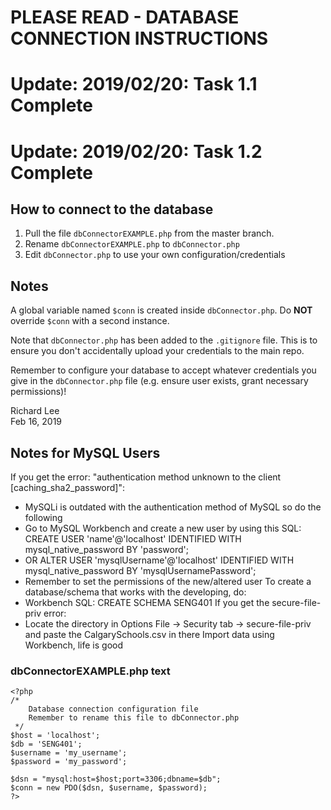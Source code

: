 # PLEASE READ - DATABASE CONNECTION INSTRUCTIONS
# Update: 2019/02/20: Task 1.1 Complete
# Update: 2019/02/20: Task 1.2 Complete
## How to connect to the database
1.  Pull the file `dbConnectorEXAMPLE.php` from the master branch.
2.  Rename `dbConnectorEXAMPLE.php` to `dbConnector.php`
3.  Edit `dbConnector.php` to use your own configuration/credentials

## Notes
A global variable named `$conn` is created inside `dbConnector.php`.
Do **NOT** override `$conn` with a second instance.

Note that `dbConnector.php` has been added to the `.gitignore` file.
This is to ensure you don't accidentally upload your credentials to the main repo.

Remember to configure your database to accept whatever credentials you give in
the `dbConnector.php` file (e.g. ensure user exists, grant necessary permissions)!

Richard Lee  
Feb 16, 2019


## Notes for MySQL Users
If you get the error: "authentication method unknown to the client [caching_sha2_password]":
  - MySQLi is outdated with the authentication method of MySQL so do the following
  - Go to MySQL Workbench and create a new user by using this SQL: CREATE USER 'name'@'localhost' IDENTIFIED WITH mysql_native_password BY 'password';
  - OR ALTER USER 'mysqlUsername'@'localhost' IDENTIFIED WITH mysql_native_password BY 'mysqlUsernamePassword';
  - Remember to set the permissions of the new/altered user
To create a database/schema that works with the developing, do:
  - Workbench SQL: CREATE SCHEMA SENG401
If you get the secure-file-priv error:
  - Locate the directory in Options File -> Security tab -> secure-file-priv and paste the CalgarySchools.csv in there
Import data using Workbench, life is good

### dbConnectorEXAMPLE.php text
    <?php
    /*
        Database connection configuration file
        Remember to rename this file to dbConnector.php
     */
    $host = 'localhost';
    $db = 'SENG401';
    $username = 'my_username';
    $password = 'my_password';

    $dsn = "mysql:host=$host;port=3306;dbname=$db";
    $conn = new PDO($dsn, $username, $password);
    ?>
